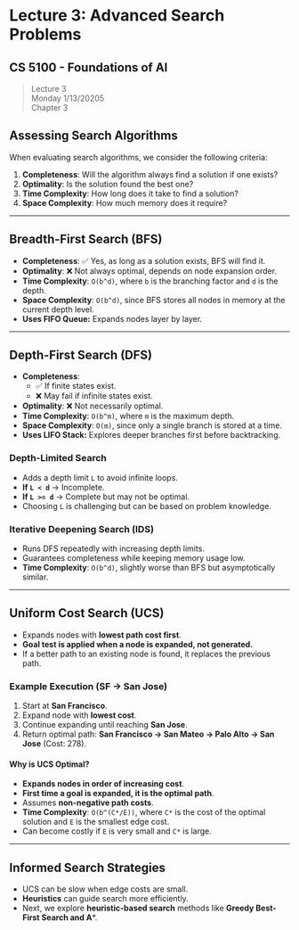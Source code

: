# Lecture 3: Advanced Search Problems  
## CS 5100 - Foundations of AI  

> Lecture 3  
> Monday 1/13/20205  
> Chapter 3

## **Assessing Search Algorithms**
When evaluating search algorithms, we consider the following criteria:
1. **Completeness**: Will the algorithm always find a solution if one exists?
2. **Optimality**: Is the solution found the best one?
3. **Time Complexity**: How long does it take to find a solution?
4. **Space Complexity**: How much memory does it require?

---

## **Breadth-First Search (BFS)**
- **Completeness**: ✅ Yes, as long as a solution exists, BFS will find it.
- **Optimality**: ❌ Not always optimal, depends on node expansion order.
- **Time Complexity**: `O(b^d)`, where `b` is the branching factor and `d` is the depth.
- **Space Complexity**: `O(b^d)`, since BFS stores all nodes in memory at the current depth level.
- **Uses FIFO Queue:** Expands nodes layer by layer.

---

## **Depth-First Search (DFS)**
- **Completeness**: 
    - ✅ If finite states exist.
    - ❌ May fail if infinite states exist.
- **Optimality**: ❌ Not necessarily optimal.
- **Time Complexity**: `O(b^m)`, where `m` is the maximum depth.
- **Space Complexity**: `O(m)`, since only a single branch is stored at a time.
- **Uses LIFO Stack:** Explores deeper branches first before backtracking.

### **Depth-Limited Search**
- Adds a depth limit `L` to avoid infinite loops.
- **If `L < d`** → Incomplete.
- **If `L >= d`** → Complete but may not be optimal.
- Choosing `L` is challenging but can be based on problem knowledge.

### **Iterative Deepening Search (IDS)**
- Runs DFS repeatedly with increasing depth limits.
- Guarantees completeness while keeping memory usage low.
- **Time Complexity**: `O(b^d)`, slightly worse than BFS but asymptotically similar.

---

## **Uniform Cost Search (UCS)**
- Expands nodes with **lowest path cost first**.
- **Goal test is applied when a node is expanded, not generated.**
- If a better path to an existing node is found, it replaces the previous path.

### **Example Execution** (SF → San Jose)
1. Start at **San Francisco**.
2. Expand node with **lowest cost**.
3. Continue expanding until reaching **San Jose**.
4. Return optimal path: **San Francisco → San Mateo → Palo Alto → San Jose** (Cost: 278).

#### **Why is UCS Optimal?**
- **Expands nodes in order of increasing cost**.
- **First time a goal is expanded, it is the optimal path**.
- Assumes **non-negative path costs**.
- **Time Complexity**: `O(b^(C*/E))`, where `C*` is the cost of the optimal solution and `E` is the smallest edge cost.
- Can become costly if `E` is very small and `C*` is large.

---

## **Informed Search Strategies**
- UCS can be slow when edge costs are small.
- **Heuristics** can guide search more efficiently.
- Next, we explore **heuristic-based search** methods like **Greedy Best-First Search and A***.

